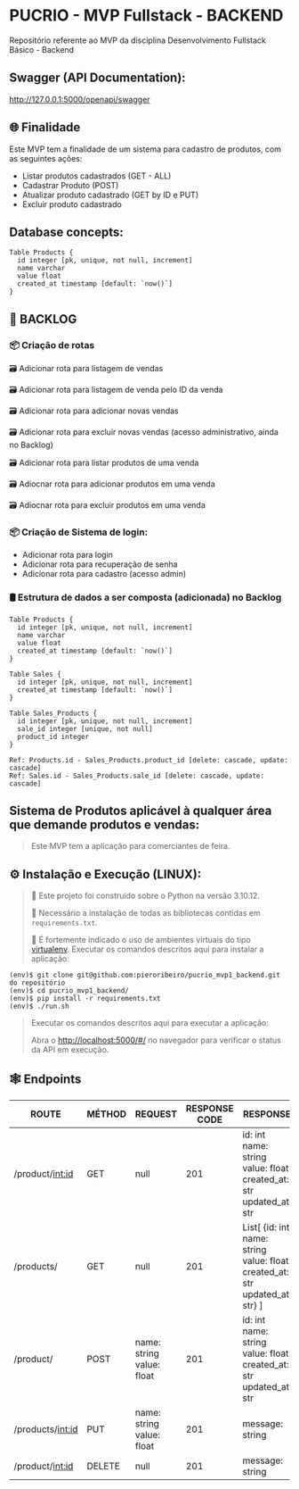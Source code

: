 # PUCRIO - MVP Fullstack - BACKEND
Repositório referente ao MVP da disciplina Desenvolvimento Fullstack Básico - Backend

## Swagger (API Documentation):
http://127.0.0.1:5000/openapi/swagger

## 🌐 Finalidade

Este MVP tem a finalidade de um sistema para cadastro de produtos, com as seguintes ações:
  - Listar produtos cadastrados (GET - ALL)
  - Cadastrar Produto (POST)
  - Atualizar produto cadastrado (GET by ID e PUT)
  - Excluir produto cadastrado

## Database concepts:

```
Table Products {
  id integer [pk, unique, not null, increment]
  name varchar
  value float
  created_at timestamp [default: `now()`]
}
``` 

## 🔨 BACKLOG

### 📦 Criação de rotas

🗃️ Adicionar rota para listagem de vendas

🗃️ Adicionar rota para listagem de venda pelo ID da venda

🗃️ Adicionar rota para adicionar novas vendas

🗃️ Adicionar rota para excluir novas vendas (acesso administrativo, ainda no Backlog)

🗃️ Adicionar rota para listar produtos de uma venda

🗃️ Adiocnar rota para adicionar produtos em uma venda

🗃️ Adiocnar rota para excluir produtos em uma venda

### 📦 Criação de Sistema de login:

- Adicionar rota para login
- Adicionar rota para recuperação de senha
- Adicionar rota para cadastro (acesso admin)

### 🛢️ Estrutura de dados a ser composta (adicionada) no Backlog

```
Table Products {
  id integer [pk, unique, not null, increment]
  name varchar
  value float
  created_at timestamp [default: `now()`]
}

Table Sales {
  id integer [pk, unique, not null, increment]
  created_at timestamp [default: `now()`]
}

Table Sales_Products {
  id integer [pk, unique, not null, increment]
  sale_id integer [unique, not null]
  product_id integer
}

Ref: Products.id - Sales_Products.product_id [delete: cascade, update: cascade]
Ref: Sales.id - Sales_Products.sale_id [delete: cascade, update: cascade]
```


## Sistema de Produtos aplicável à qualquer área que demande produtos e vendas:

> Este MVP tem a aplicação para comerciantes de feira.
  
## ⚙️ Instalação e Execução (LINUX):  

> 💢 Este projeto foi construído sobre o Python na versão 3.10.12.
> 
> 💢 Necessário a instalação de todas as bibliotecas contidas em `requirements.txt`.
> 
> 💢 É fortemente indicado o uso de ambientes virtuais do tipo [virtualenv](https://virtualenv.pypa.io/en/latest/installation.html).
> Executar os comandos descritos aqui para instalar a aplicação:

```
(env)$ git clone git@github.com:pieroribeiro/pucrio_mvp1_backend.git do repositório
(env)$ cd pucrio_mvp1_backend/
(env)$ pip install -r requirements.txt
(env)$ ./run.sh

```
  
> Executar os comandos descritos aqui para executar a aplicação:
> 
> Abra o [http://localhost:5000/#/](http://localhost:5000/#/) no navegador para verificar o status da API em execução.


## 🕸️ Endpoints
| ROUTE | MÉTHOD  | REQUEST | RESPONSE CODE | RESPONSE |
|--|--|--|--|--|
| /product/<int:id> | GET | null | 201 | id: int <br> name: string <br> value: float <br>  created_at: str <br> updated_at: str
| /products/ | GET | null | 201 | List[ {id: int <br> name: string <br> value: float <br>  created_at: str <br> updated_at: str} ]
| /product/ | POST | name: string <br> value: float | 201 | id: int <br> name: string <br> value: float <br>  created_at: str <br> updated_at: str
| /products/<int:id> | PUT | name: string <br> value: float | 201 | message: string
| /product/<int:id> | DELETE | null | 201 | message: string




